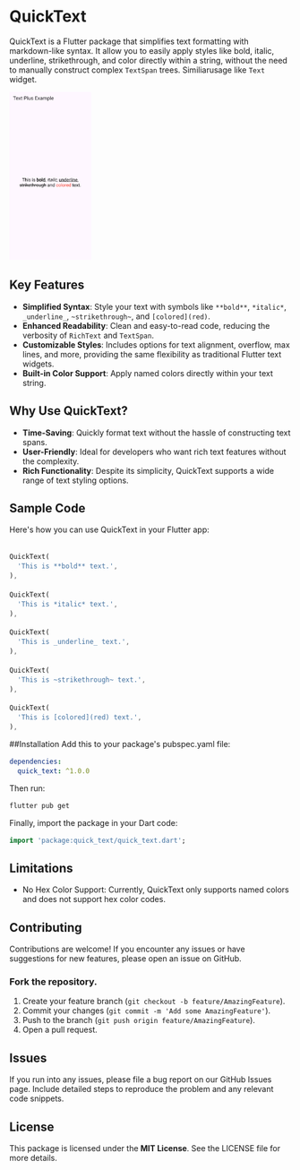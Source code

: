 # QuickText

QuickText is a Flutter package that simplifies text formatting with markdown-like syntax. It allow you to easily apply styles like bold, italic, underline, strikethrough, and color directly within a string, without the need to manually construct complex `TextSpan` trees. Similiarusage like `Text` widget.

<img height="300" src="https://raw.githubusercontent.com/Anees7757/quick_text/master/assets/images/2.png" alt=""/>

## Key Features

- **Simplified Syntax**: Style your text with symbols like `**bold**`, `*italic*`, `_underline_`, `~strikethrough~`, and `[colored](red)`.
- **Enhanced Readability**: Clean and easy-to-read code, reducing the verbosity of `RichText` and `TextSpan`.
- **Customizable Styles**: Includes options for text alignment, overflow, max lines, and more, providing the same flexibility as traditional Flutter text widgets.
- **Built-in Color Support**: Apply named colors directly within your text string.

## Why Use QuickText?

- **Time-Saving**: Quickly format text without the hassle of constructing text spans.
- **User-Friendly**: Ideal for developers who want rich text features without the complexity.
- **Rich Functionality**: Despite its simplicity, QuickText supports a wide range of text styling options.

## Sample Code

Here's how you can use QuickText in your Flutter app:

```dart

QuickText(
  'This is **bold** text.',
),

QuickText(
  'This is *italic* text.',
),

QuickText(
  'This is _underline_ text.',
),

QuickText(
  'This is ~strikethrough~ text.',
),

QuickText(
  'This is [colored](red) text.',
),
```

##Installation
Add this to your package's pubspec.yaml file:

```yaml
dependencies:
  quick_text: ^1.0.0
```
Then run:
  
```bash
flutter pub get
```

Finally, import the package in your Dart code:

```dart
import 'package:quick_text/quick_text.dart';
```

## Limitations
* No Hex Color Support: Currently, QuickText only supports named colors and does not support hex color codes.


## Contributing

Contributions are welcome! If you encounter any issues or have suggestions for new features, please open an issue on GitHub.

### Fork the repository.
1. Create your feature branch (`git checkout -b feature/AmazingFeature`).
2. Commit your changes (`git commit -m 'Add some AmazingFeature'`).
3. Push to the branch (`git push origin feature/AmazingFeature`).
4. Open a pull request.

## Issues
If you run into any issues, please file a bug report on our GitHub Issues page. Include detailed steps to reproduce the problem and any relevant code snippets.

## License
This package is licensed under the **MIT License**. See the LICENSE file for more details.
